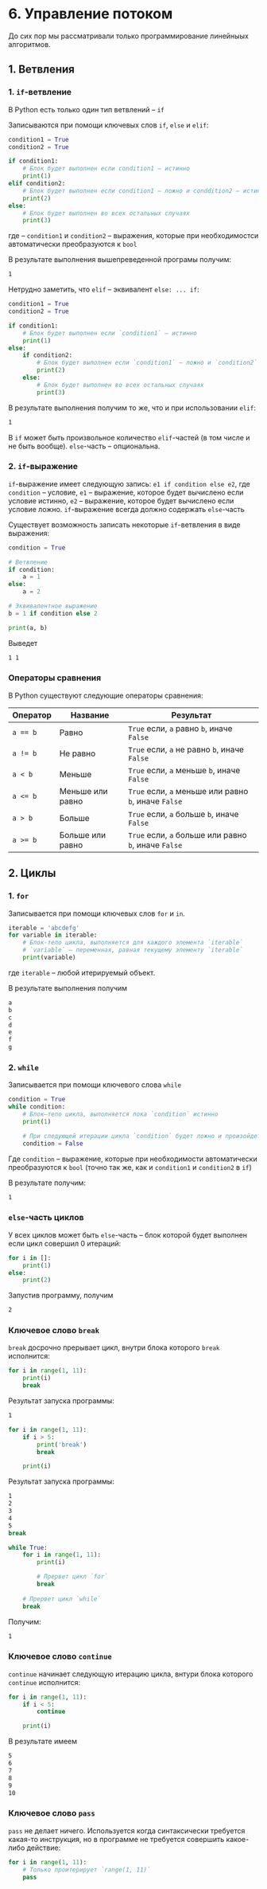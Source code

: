 # 6. Управление потоком

До сих пор мы рассматривали только программирование линейныых алгоритмов.

## 1. Ветвления

### 1. `if`-ветвление

В Python есть только один тип ветвлений – `if`

Записываются при помощи ключевых слов `if`, `else` и `elif`:

<!-- 
filename: chapter_6/if_elif.py
-->

```python
condition1 = True
condition2 = True

if condition1:
    # Блок будет выполнен если condition1 – истинно
    print(1)
elif condition2:
    # Блок будет выполнен если condition1 – ложно и conddition2 – истинно
    print(2)
else:
    # Блок будет выполнен во всех остальных случаях
    print(3)
```

где – `condition1` и `condition2` – выражения, которые при необходимостси автоматически преобразуются к `bool`

В результате выполнения вышепреведенной програмы получим:

<!--
runs: chapter_6/if_elif.py
-->

```bash
1
```

Нетрудно заметить, что `elif` – эквивалент `else: ... if`:

<!-- 
filename: chapter_6/if_else_if.py
-->

```python
condition1 = True
condition2 = True

if condition1:
    # Блок будет выполнен если `condition1` – истинно
    print(1)
else:
    if condition2:
        # Блок будет выполнен если `condition1` – ложно и `condition2` – истинно
        print(2)
    else:
        # Блок будет выполнен во всех остальных случаях
        print(3)
```

В результате выполнения получим то же, что и при использовании `elif`:

<!--
runs: chapter_6/if_else_if.py
-->

```bash
1
```

В `if` может быть произвольное количество `elif`-частей (в том числе и не быть вообще). `else`-часть – опциональна.

### 2. `if`-выражение

`if`-выражение имеет следующую запись: `e1 if condition else e2`, где `condition` – условие, `e1` – выражение, которое будет вычислено если условие истинно, `e2` – выражение, которое будет вычислено если условие ложно. `if`-выражение всегда должно содержать `else`-часть

Существует возможность записать некоторые `if`-ветвления в виде выражения:

<!--
filename: chapter_6/if_expression.py
-->

```python
condition = True

# Ветвление
if condition:
    a = 1
else:
    a = 2

# Эквивалентное выражение
b = 1 if condition else 2

print(a, b)
```

Выведет

<!-- 
runs: chapter_6/if_expression.py
-->

```bash
1 1
```

### Операторы сравнения

В Python существуют следующие операторы сравнения:

| Оператор | Название         | Результат                                            |
| -------- | ---------------- | ---------------------------------------------------- |
| `a == b` | Равно            | `True` если, `a` равно            `b`, иначе `False` |
| `a != b` | Не равно         | `True` если, `a` не равно         `b`, иначе `False` |
| `a < b`  | Меньше           | `True` если, `a` меньше           `b`, иначе `False` |
| `a <= b` | Меньше или равно | `True` если, `a` меньше или равно `b`, иначе `False` |
| `a > b`  | Больше           | `True` если, `a` больше           `b`, иначе `False` |
| `a >= b` | Больше или равно | `True` если, `a` больше или равно `b`, иначе `False` |

## 2. Циклы

### 1. `for`

Записывается при помощи ключевых слов `for` и `in`.

<!-- 
filename: chapter_6/for.py
-->

```python
iterable = 'abcdefg'
for variable in iterable:
    # Блок-тело цикла, выполняется для каждого элемента `iterable`
    # `variable` – переменная, равная текущему элементу `iterable`
    print(variable)
```

где `iterable` – любой итерируемый объект.

В результате выполнения получим

<!-- 
filename: chapter_6/for.py
-->

```python
a
b
c
d
e
f
g
```

### 2. `while`

Записывается при помощи ключевого слова `while`

<!-- 
filename: chapter_6/while.py
-->

```python
condition = True
while condition:
    # Блок–тело цикла, выполняется пока `condition` истинно
    print(1)

    # При следующей итерации цикла `condition` будет ложно и произойдет выход из цикла
    condition = False
```

Где `condition` – выражение, которые при необходимости автоматически преобразуются к `bool` (точно так же, как и `condition1` и `condition2` в `if`)

В результате получим:

<!-- 
runs: chapter_6/while.py
-->

```bash
1
```

### `else`-часть циклов

У всех циклов может быть `else`-часть – блок которой будет выполнен если цикл совершил 0 итераций:

<!--
filename: chapter_6/for_else.py
-->

```python
for i in []:
    print(1)
else:
    print(2)
```

Запустив программу, получим

<!-- 
runs: chapter_6/for_else.py
-->

```bash
2
```

### Ключевое слово `break`

`break` досрочно прерывает цикл, внутри блока которого `break` исполнится:

<!-- 
filename: chapter_6/break.py
-->

```python
for i in range(1, 11):
    print(i)
    break
```

Результат запуска программы:
<!-- 
runs: chapter_6/break.py
-->

```bash
1
```

<!-- 
filename: chapter_6/break_with_condition.py
-->

```python
for i in range(1, 11):
    if i > 5:
        print('break')
        break

    print(i)
```

Результат запуска программы:
<!-- 
runs: chapter_6/break_with_condition.py
-->

```bash
1
2
3
4
5
break
```

<!-- 
filename: chapter_6/break_nested.py
-->

```python
while True:
    for i in range(1, 11):
        print(i)

        # Прервет цикл `for`
        break
    
    # Прервет цикл `while`
    break
```

Получим:

<!-- 
runs: chapter_6/break_nested.py
-->

```bash
1
```

### Ключевое слово `continue`

`continue` начинает следующую итерацию цикла, внтури блока которого `continue` исполнится:

<!-- 
filename: chapter_6/continue.py
-->

```python
for i in range(1, 11):
    if i < 5:
        continue

    print(i)
```

В результате имеем

<!-- 
runs: chapter_6/continue.py
-->

```bash
5
6
7
8
9
10
```

### Ключевое слово `pass`

`pass` не делает ничего. Используется когда синтаксически требуется какая-то инструкция, но в программе не требуется совершить какое-либо действие:

<!-- 
filename: chapter_6/pass.py
-->

```python
for i in range(1, 11):
    # Только проитерирует `range(1, 11)`
    pass
```
